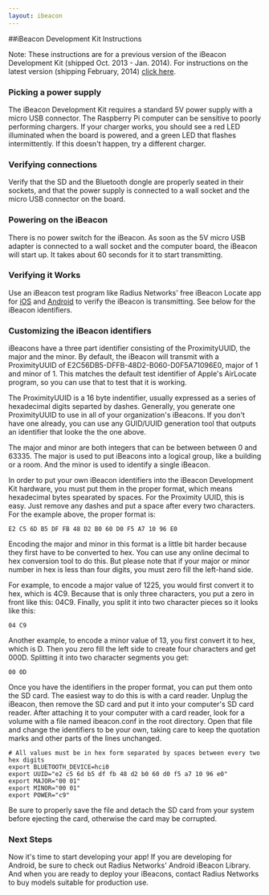 ```yaml
---
layout: ibeacon
---
```


##iBeacon Development Kit Instructions

Note: These instructions are for a previous version of the iBeacon Development Kit (shipped Oct. 2013 - Jan. 2014).  For instructions on the latest version (shipping February, 2014) [click here](http://developer.radiusnetworks.com/ibeacon/ibeacon-development-kit-instructions.html). 

### Picking a power supply

The iBeacon Development Kit requires a standard 5V power supply with a micro USB connector.  The Raspberry Pi computer can be sensitive to poorly performing chargers.
If your charger works, you should see a red LED illuminated when the board is powered, and a green LED that flashes intermittently.  If this doesn't happen, try a different charger.

### Verifying connections

Verify that the SD and the Bluetooth dongle are properly seated in their sockets, and that the power supply is connected to a wall socket and the micro USB connector on the board.

### Powering on the iBeacon

There is no power switch for the iBeacon.  As soon as the 5V micro USB adapter is connected to a wall socket and the computer board, the iBeacon will start up.  It takes about 60 seconds for it
to start transmitting.

### Verifying it Works

Use an iBeacon test program like Radius Networks' free iBeacon Locate app for [iOS](https://play.google.com/store/apps/details?id=com.radiusnetworks.ibeaconlocate&hl=en) and [Android](https://play.google.com/store/apps/details?id=com.radiusnetworks.ibeaconlocate&hl=en) to verify the iBeacon is transmitting.  See below for the iBeacon identifiers.

### Customizing the iBeacon identifiers

iBeacons have a three part identifier consisting of the ProximityUUID, the major and the minor.  By default, the iBeacon will transmit with
a ProximityUUID of E2C56DB5-DFFB-48D2-B060-D0F5A71096E0, major of 1 and minor of 1.  This matches the default test identifier of Apple's AirLocate
program, so you can use that to test that it is working.

The ProximityUUID is a 16 byte indentifier, usually expressed as a series of hexadecimal digits separted by dashes.  Generally, you generate one ProximityUUID to use in all of your organization's iBeacons.  If you don't have one already, you can use
any GUID/UUID generation tool that outputs an identifier that looke the the one above.

The major and minor are both integers that can be between between 0 and 63335.  The major is used to put iBeacons into a logical group, like a building or a room.  And the minor is used to identify a single iBeacon.

In order to put your own iBeacon identifiers into the iBeacon Development Kit hardware, you must put them in the proper format, which means hexadecimal bytes spearated by spaces.  For the
Proximity UUID, this is easy.  Just remove any dashes and put a space after every two characters.  For the example above, the proper format is:

```
E2 C5 6D B5 DF FB 48 D2 B0 60 D0 F5 A7 10 96 E0
```

Encoding the major and minor in this format is a little bit harder because they first have to be converted to hex.  You can use any online decimal to hex conversion tool to do this.  But please note that if
your major or minor number in hex is less than four digits, you must zero fill the left-hand side.

For example, to encode a major value of 1225, you would first convert it to hex, which is 4C9.  Because that is only three characters, you put a zero in front like this: 04C9.
Finally, you split it into two character pieces so it looks like this:

```
04 C9
```

Another example, to encode a minor value of 13, you first convert it to hex, which is D.  Then you zero fill the left side to create four characters and get 000D.  Splitting it into two
character segments you get:

```
00 0D
```

Once you have the identifiers in the proper format, you can put them onto the SD card.  The easiest way to do this is with a card reader.  Unplug the iBeacon, then remove the SD card and put it into your computer's SD card reader.
After attaching it to your computer with a card reader, look for a volume with a file named ibeacon.conf in the root directory.  Open that file and change the identifiers to be
your own, taking care to keep the quotation marks and other parts of the lines unchanged.

```
# All values must be in hex form separated by spaces between every two hex digits
export BLUETOOTH_DEVICE=hci0
export UUID="e2 c5 6d b5 df fb 48 d2 b0 60 d0 f5 a7 10 96 e0"
export MAJOR="00 01"
export MINOR="00 01"
export POWER="c9"
```

Be sure to properly save the file and detach the SD card from your system before ejecting the card, otherwise the card may be corrupted.

### Next Steps

Now it's time to start developing your app!  If you are developing for Android, be sure to check out Radius Networks' Android iBeacon Library.  And when you are ready to deploy your iBeacons, contact Radius Networks to buy models suitable for production use.



